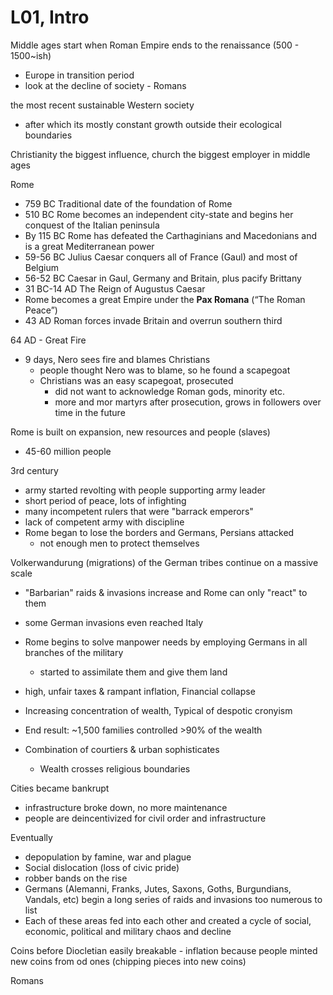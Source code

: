# L01, Intro

Middle ages start when Roman Empire ends to the renaissance (500 - 1500~ish)
- Europe in transition period
- look at the decline of society - Romans

the most recent sustainable Western society
- after which its mostly constant growth outside their ecological boundaries

Christianity the biggest influence, church the biggest employer in middle ages

Rome
- 759 BC Traditional date of the foundation of Rome
- 510 BC Rome becomes an independent city-state and begins her conquest of the Italian peninsula
- By 115 BC Rome has defeated the Carthaginians and Macedonians and is a great Mediterranean power
- 59-56 BC Julius Caesar conquers all of France (Gaul) and most of Belgium
- 56-52 BC Caesar in Gaul, Germany and Britain, plus pacify Brittany
- 31 BC-14 AD The Reign of Augustus Caesar
- Rome becomes a great Empire under the **Pax Romana** (“The Roman Peace”)
- 43 AD  Roman forces invade Britain and overrun southern third

64 AD - Great Fire
- 9 days, Nero sees fire and blames Christians
  - people thought Nero was to blame, so he found a scapegoat
  - Christians was an easy scapegoat, prosecuted
    - did not want to acknowledge Roman gods, minority etc.
    - more and mor martyrs after prosecution, grows in followers over time in the future

Rome is built on expansion, new resources and people (slaves)
- 45-60 million people

3rd century
- army started revolting with people supporting army leader
- short period of peace, lots of infighting
- many incompetent rulers that were "barrack emperors"
- lack of competent army with discipline
- Rome began to lose the borders and Germans, Persians attacked
  - not enough men to protect themselves

Volkerwandurung (migrations) of the German tribes continue on a massive scale
- "Barbarian" raids & invasions increase and Rome can only "react" to them
- some German invasions even reached Italy
- Rome begins to solve manpower needs by employing Germans in all branches of the military
  - started to assimilate them and give them land

- high, unfair taxes & rampant inflation, Financial collapse
- Increasing concentration of wealth, Typical of despotic cronyism
- End result: ~1,500 families controlled >90% of the wealth
- Combination of courtiers & urban sophisticates
  - Wealth crosses religious boundaries

Cities became bankrupt
- infrastructure broke down, no more maintenance
- people are deincentivized for civil order and infrastructure

Eventually
- depopulation by famine, war and plague
- Social dislocation (loss of civic pride)
- robber bands on the rise
- Germans (Alemanni, Franks, Jutes, Saxons, Goths, Burgundians, Vandals, etc) begin a long series of raids and invasions too numerous to list 
- Each of these areas fed into each other and created a cycle of  social, economic, political and military chaos and decline

Coins before Diocletian easily breakable - inflation because people minted new coins from od ones (chipping pieces into new coins)

Romans


